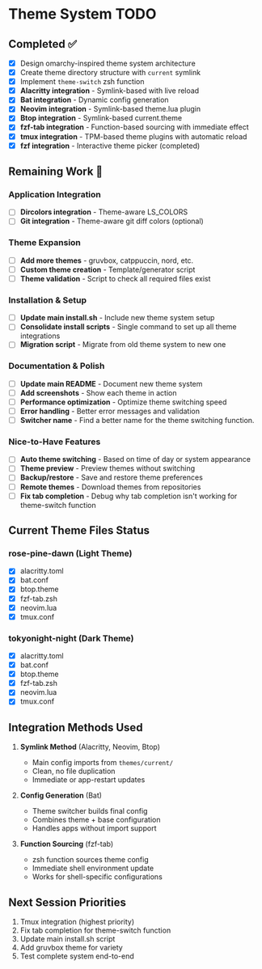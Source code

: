 # Theme System TODO

## Completed ✅

- [x] Design omarchy-inspired theme system architecture
- [x] Create theme directory structure with `current` symlink
- [x] Implement `theme-switch` zsh function
- [x] **Alacritty integration** - Symlink-based with live reload
- [x] **Bat integration** - Dynamic config generation  
- [x] **Neovim integration** - Symlink-based theme.lua plugin
- [x] **Btop integration** - Symlink-based current.theme
- [x] **fzf-tab integration** - Function-based sourcing with immediate effect
- [x] **tmux integration** - TPM-based theme plugins with automatic reload
- [x] **fzf integration** - Interactive theme picker (completed)

## Remaining Work 🚧

### Application Integration

- [ ] **Dircolors integration** - Theme-aware LS_COLORS
- [ ] **Git integration** - Theme-aware git diff colors (optional)

### Theme Expansion

- [ ] **Add more themes** - gruvbox, catppuccin, nord, etc.
- [ ] **Custom theme creation** - Template/generator script
- [ ] **Theme validation** - Script to check all required files exist

### Installation & Setup

- [ ] **Update main install.sh** - Include new theme system setup
- [ ] **Consolidate install scripts** - Single command to set up all theme integrations
- [ ] **Migration script** - Migrate from old theme system to new one

### Documentation & Polish

- [ ] **Update main README** - Document new theme system
- [ ] **Add screenshots** - Show each theme in action
- [ ] **Performance optimization** - Optimize theme switching speed
- [ ] **Error handling** - Better error messages and validation
- [ ] **Switcher name** - Find a better name for the theme switching function.

### Nice-to-Have Features

- [ ] **Auto theme switching** - Based on time of day or system appearance
- [ ] **Theme preview** - Preview themes without switching
- [ ] **Backup/restore** - Save and restore theme preferences
- [ ] **Remote themes** - Download themes from repositories
- [ ] **Fix tab completion** - Debug why tab completion isn't working for theme-switch function

## Current Theme Files Status

### rose-pine-dawn (Light Theme)

- [x] alacritty.toml
- [x] bat.conf  
- [x] btop.theme
- [x] fzf-tab.zsh
- [x] neovim.lua
- [x] tmux.conf

### tokyonight-night (Dark Theme)  

- [x] alacritty.toml
- [x] bat.conf
- [x] btop.theme  
- [x] fzf-tab.zsh
- [x] neovim.lua
- [x] tmux.conf

## Integration Methods Used

1. **Symlink Method** (Alacritty, Neovim, Btop)
   - Main config imports from `themes/current/`
   - Clean, no file duplication
   - Immediate or app-restart updates

2. **Config Generation** (Bat)
   - Theme switcher builds final config
   - Combines theme + base configuration
   - Handles apps without import support

3. **Function Sourcing** (fzf-tab)
   - zsh function sources theme config
   - Immediate shell environment update
   - Works for shell-specific configurations

## Next Session Priorities

1. Tmux integration (highest priority)
2. Fix tab completion for theme-switch function
3. Update main install.sh script  
4. Add gruvbox theme for variety
5. Test complete system end-to-end

